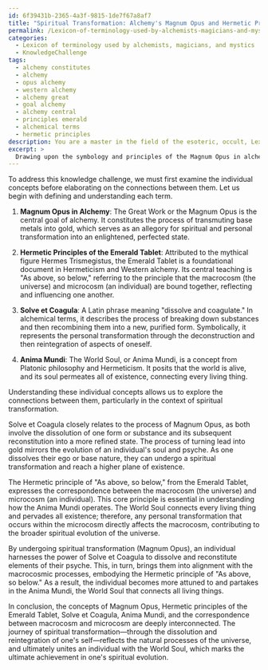 ```yaml
---
id: 6f39431b-2365-4a3f-9815-1de7f67a8af7
title: "Spiritual Transformation: Alchemy's Magnum Opus and Hermetic Principles"
permalink: /Lexicon-of-terminology-used-by-alchemists-magicians-and-mystics/Spiritual-Transformation-Alchemys-Magnum-Opus-and-Hermetic-Principles/
categories:
  - Lexicon of terminology used by alchemists, magicians, and mystics
  - KnowledgeChallenge
tags:
  - alchemy constitutes
  - alchemy
  - opus alchemy
  - western alchemy
  - alchemy great
  - goal alchemy
  - alchemy central
  - principles emerald
  - alchemical terms
  - hermetic principles
description: You are a master in the field of the esoteric, occult, Lexicon of terminology used by alchemists, magicians, and mystics and Education. You are a writer of tests, challenges, books and deep knowledge on Lexicon of terminology used by alchemists, magicians, and mystics for initiates and students to gain deep insights and understanding from. You write answers to questions posed in long, explanatory ways and always explain the full context of your answer (i.e., related concepts, formulas, examples, or history), as well as the step-by-step thinking process you take to answer the challenges. Be rigorous and thorough, and summarize the key themes, ideas, and conclusions at the end.
excerpt: > 
  Drawing upon the symbology and principles of the Magnum Opus in alchemy, as well as the Hermetic principles of the Emerald Tablet, elucidate the connections between the process of spiritual transformation and the seemingly unrelated concepts of Solve et Coagula, Anima Mundi, and the correspondence between Macrocosm and Microcosm.
---
```

To address this knowledge challenge, we must first examine the individual concepts before elaborating on the connections between them. Let us begin with defining and understanding each term.

1. **Magnum Opus in Alchemy**: The Great Work or the Magnum Opus is the central goal of alchemy. It constitutes the process of transmuting base metals into gold, which serves as an allegory for spiritual and personal transformation into an enlightened, perfected state.

2. **Hermetic Principles of the Emerald Tablet**: Attributed to the mythical figure Hermes Trismegistus, the Emerald Tablet is a foundational document in Hermeticism and Western alchemy. Its central teaching is "As above, so below," referring to the principle that the macrocosm (the universe) and microcosm (an individual) are bound together, reflecting and influencing one another.

3. **Solve et Coagula**: A Latin phrase meaning "dissolve and coagulate." In alchemical terms, it describes the process of breaking down substances and then recombining them into a new, purified form. Symbolically, it represents the personal transformation through the deconstruction and then reintegration of aspects of oneself.

4. **Anima Mundi**: The World Soul, or Anima Mundi, is a concept from Platonic philosophy and Hermeticism. It posits that the world is alive, and its soul permeates all of existence, connecting every living thing.

Understanding these individual concepts allows us to explore the connections between them, particularly in the context of spiritual transformation.

Solve et Coagula closely relates to the process of Magnum Opus, as both involve the dissolution of one form or substance and its subsequent reconstitution into a more refined state. The process of turning lead into gold mirrors the evolution of an individual's soul and psyche. As one dissolves their ego or base nature, they can undergo a spiritual transformation and reach a higher plane of existence.

The Hermetic principle of "As above, so below," from the Emerald Tablet, expresses the correspondence between the macrocosm (the universe) and microcosm (an individual). This core principle is essential in understanding how the Anima Mundi operates. The World Soul connects every living thing and pervades all existence; therefore, any personal transformation that occurs within the microcosm directly affects the macrocosm, contributing to the broader spiritual evolution of the universe.

By undergoing spiritual transformation (Magnum Opus), an individual harnesses the power of Solve et Coagula to dissolve and reconstitute elements of their psyche. This, in turn, brings them into alignment with the macrocosmic processes, embodying the Hermetic principle of "As above, so below." As a result, the individual becomes more attuned to and partakes in the Anima Mundi, the World Soul that connects all living things.

In conclusion, the concepts of Magnum Opus, Hermetic principles of the Emerald Tablet, Solve et Coagula, Anima Mundi, and the correspondence between macrocosm and microcosm are deeply interconnected. The journey of spiritual transformation—through the dissolution and reintegration of one's self—reflects the natural processes of the universe, and ultimately unites an individual with the World Soul, which marks the ultimate achievement in one's spiritual evolution.
